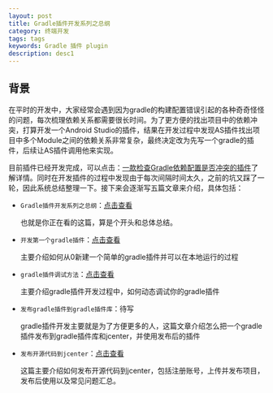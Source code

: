```yaml
---
layout: post
title: Gradle插件开发系列之总纲
category: 终端开发
tags: tags
keywords: Gradle 插件 plugin
description: desc1
---
```

## 背景

在平时的开发中，大家经常会遇到因为gradle的构建配置错误引起的各种奇奇怪怪的问题，每次梳理依赖关系都需要很长时间。为了更方便的找出项目中的依赖冲突，打算开发一个Android Studio的插件，结果在开发过程中发现AS插件找出项目中多个Module之间的依赖关系非常复杂，最终决定改为先写一个gradle的插件，后续让AS插件调用他来实现。

目前插件已经开发完成，可以点击：[一款检查Gradle依赖配置是否冲突的插件](https://blog.bihe0832.com/gradle-dependencies-check.html)了解详情。同时在开发插件的过程中发现由于每次间隔时间太久，之前的坑又踩了一轮，因此系统总结整理一下。接下来会逐渐写五篇文章来介绍，具体包括：

- `Gradle插件开发系列之总纲`：[点击查看](https://blog.bihe0832.com/gradle_plugin_summary.html)

	也就是你正在看的这篇，算是个开头和总体总结。

- `开发第一个gradle插件`：[点击查看](https://blog.bihe0832.com/gradle_plugin_new.html)

	主要介绍如何从0新建一个简单的gradle插件并可以在本地运行的过程

- `gradle插件调试方法`：[点击查看](https://blog.bihe0832.com/gradle_plugin_debug.html)

	主要介绍gradle插件开发过程中，如何动态调试你的gradle插件

- `发布gradle插件到gradle插件库`：待写

	gradle插件开发主要就是为了方便更多的人，这篇文章介绍怎么把一个gradle插件发布到gradle插件库和jcenter，并使用发布后的插件

- `发布开源代码到jcenter`：[点击查看](https://blog.bihe0832.com/jcenter.html)

	这篇主要介绍如何发布开源代码到jcenter，包括注册账号，上传并发布项目，发布后使用以及常见问题汇总。

